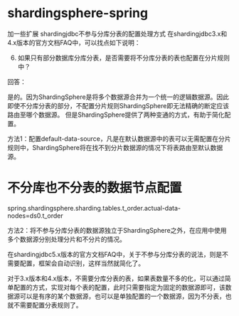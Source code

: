 # shardingsphere-spring

加一些扩展
shardingjdbc不参与分库分表的配置处理方式
在shardingjdbc3.x和4.x版本的官方文档FAQ中，可以找点如下说明：

6. 如果只有部分数据库分库分表，是否需要将不分库分表的表也配置在分片规则中？

回答：

是的。因为ShardingSphere是将多个数据源合并为一个统一的逻辑数据源。因此即使不分库分表的部分，不配置分片规则ShardingSphere即无法精确的断定应该路由至哪个数据源。 但是ShardingSphere提供了两种变通的方式，有助于简化配置。

方法1：配置default-data-source，凡是在默认数据源中的表可以无需配置在分片规则中，ShardingSphere将在找不到分片数据源的情况下将表路由至默认数据源。
# 不分库也不分表的数据节点配置
spring.shardingsphere.sharding.tables.t_order.actual-data-nodes=ds0.t_order


方法2：将不参与分库分表的数据源独立于ShardingSphere之外，在应用中使用多个数据源分别处理分片和不分片的情况。

在shardingjdbc5.x版本的官方文档FAQ中，关于不参与分库分表的说法，则是不需要配置，框架会自动识别，这样当然就简化了。

对于3.x版本和4.x版本，不需要分库分表的表，如果表数量不多的化，可以通过简单配置的方式，实现对每个表的配置，此时只需要指定为固定的数据源即可，该数据源可以是有序的某个数据源，也可以是单独配置的一个数据源，因为不分表，也就不需要配置分表规则了。


